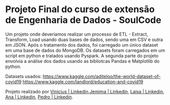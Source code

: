# Projeto Final do curso de extensão de Engenharia de Dados - SoulCode

Um projeto onde deveríamos realizar um processo de ETL - Extract, Transform, Load usando duas bases de dados, 
sendo uma em CSV e outra em JSON. Após o tratamento dos dados, foi carregado um único dataset em uma base de 
dados do MongoDB. Os datasets foram carregados em um script em python e tratados usando Pyspark. A segunda parte 
do projeto envolvia a análise dos dados usando as bibliotcas Pandas e Matplotlib do python.

Datasets usados:
https://www.kaggle.com/aditeloo/the-world-dataset-of-covid19
https://www.kaggle.com/landlord/education-and-covid19

Projeto realizado por [Vinicius | Linkedin](https://www.linkedin.com/in/vinicius-marques-cortez-0a4734130/),[Jemima | Linkedin](https://www.linkedin.com/in/jemima-fonseca-passos-893b683b/), [Laisa | Linkedin](https://www.linkedin.com/in/laisa-fonseca-aguiar/), [Ana | Linkedin](https://www.linkedin.com/in/anacarlacesario/), [Pedro | Linkedin](https://www.linkedin.com/in/pedrojd/).
